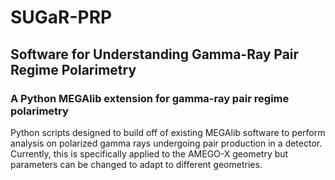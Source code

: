 # SUGaR-PRP
## Software for Understanding Gamma-Ray Pair Regime Polarimetry
### A Python MEGAlib extension for gamma-ray pair regime polarimetry
Python scripts designed to build off of existing MEGAlib software to perform analysis on polarized gamma rays undergoing pair production in a detector. Currently, this is specifically applied to the AMEGO-X geometry but parameters can be changed to adapt to different geometries.
